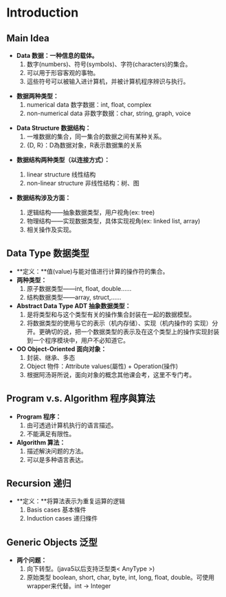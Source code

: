 # Introduction

## Main Idea
- **Data 数据：一种信息的载体。**
  1. 数字(numbers)、符号(symbols)、字符(characters)的集合。
  2. 可以用于形容客观的事物。
  3. 這些符号可以被输入进计算机，并被计算机程序辨识与执行。

* **数据两种类型：**
  1. numerical data 数字数据：int, float, complex
  2. non-numerical data 非数字数据：char, string, graph, voice

- **Data Structure 数据结构：**
  1. 一堆数据的集合，同一集合的数据之间有某种关系。
  2. {D, R}：D為数据对象，R表示数据集的关系
* **数据结构两种类型（以连接方式）：**
  1. linear structure 线性结构
  2. non-linear structure 非线性结构：树、图

* **数据结构涉及方面：**
  1. 逻辑结构——抽象数据类型，用户视角(ex: tree)
  2. 物理结构——实现数据类型，具体实现视角(ex: linked list, array)
  3. 相关操作及实现。

## Data Type 数据类型
- **定义：**值(value)与能对值进行计算的操作符的集合。
- **两种类型：**
  1. 原子数据类型——int, float, double……
  2. 结构数据类型——array, struct,……
- **Abstract Data Type ADT 抽象数据类型：**
  1. 是将类型和与这个类型有关的操作集合封装在一起的数据模型。
  2. 将数据类型的使用与它的表示（机内存储）、实现（机内操作的 实现）分开。更确切的说，把一个数据类型的表示及在这个类型上的操作实现封装到一个程序模块中，用户不必知道它。
- **OO Object-Oriented 面向对象：**
  1. 封装、继承、多态
  2. Object 物件：Attribute values(屬性) + Operation(操作)
  3. 根据阿汤哥所说，面向对象的概念其他课会考，这里不专门考。

## Program v.s. Algorithm 程序與算法
- **Program 程序：**
  1. 由可透過计算机执行的语言描述。
  2. 不能满足有限性。
- **Algorithm 算法：**
  1. 描述解決问题的方法。
  2. 可以是多种语言表达。

## Recursion 递归

* **定义：**将算法表示为重复运算的逻辑
  1. Basis cases 基本條件
  2. Induction cases 递归條件

## **Generic Objects 泛型**

* **两个问题：**
  1. 向下转型。(java5以后支持泛型类< AnyType >)
  2. 原始类型 boolean, short, char, byte, int, long, float, double。可使用wrapper来代替。int -> Integer



